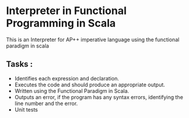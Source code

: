 # Interpreter in Functional Programming in Scala

This is an Interpreter for AP++ imperative language using the functional paradigm in scala

## Tasks :
  * Identifies each expression and declaration.
  * Executes the code and should produce an appropriate output.
  * Written using the Functional Paradigm in Scala.
  * Outputs an error, if the program has any syntax errors, identifying the line number and the error.
  * Unit tests
